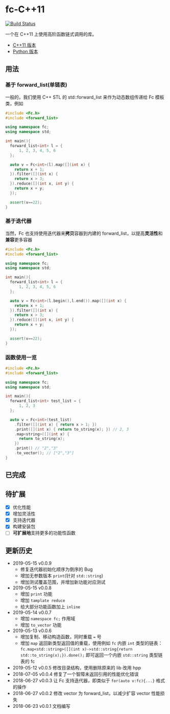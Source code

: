 # fc-C++11

[![Build Status](https://travis-ci.org/GrayFlow-Institute/fc-cpp.svg?branch=master)](https://travis-ci.org/GrayFlow-Institute/fc-cpp)

一个在 C++11 上使用高阶函数链式调用的库。

- [C++11 版本](https://github.com/GrayFlow-Institute/fc-cpp)
- [Python 版本](https://github.com/Riparo/fc-python)

## 用法

### 基于 forward_list(单链表)

一般的，我们使用 C++ STL 的 std::forward_list 来作为动态数组传递给 Fc 模板类，例如

```cpp
#include <Fc.h>
#include <forward_list>

using namespace fc;
using namespace std;

int main(){
  forward_list<int> l = {
      1, 2, 3, 4, 5, 6
  };

  auto v = Fc<int>(l).map([](int x) {
    return x + 1;
  }).filter([](int x) {
    return x > 3;
  }).reduce([](int x, int y) {
    return x + y;
  });

  assert(v==22);
}
```

### 基于迭代器

当然，Fc 也支持使用迭代器来**拷贝**容器到内建的 forward_list，以提高**灵活性**和**兼容**更多容器

```cpp
#include <Fc.h>
#include <forward_list>

using namespace fc;
using namespace std;

int main(){
  forward_list<int> l = {
      1, 2, 3, 4, 5, 6
  };

  auto v = Fc<int>(l.begin(),l.end()).map([](int x) {
    return x + 1;
  }).filter([](int x) {
    return x > 3;
  }).reduce([](int x, int y) {
    return x + y;
  });

  assert(v==22);
}
```

### 函数使用一览

```cpp
#include <Fc.h>
#include <forward_list>

using namespace fc;
using namespace std;

int main(){
  forward_list<int> test_list = {
      1, 2, 3
  };

  auto v = Fc<int>(test_list)
    .filter([](int x) { return x > 1; })
    .print([](int x) { return to_string(x); }) // 2, 3
    .map<string>([](int x) {
      return to_string(x);
    })
    .print() // "2","3"
    .to_vector(); // ["2","3"]
}
```

## 已完成

## 待扩展

- [x] 优化性能
- [x] 增加灵活性
- [x] 支持迭代器
- [x] 构建安装包
- [ ] **可扩展地**支持更多的功能性函数

## 更新历史

- 2019-05-15 v0.0.9
  - 修复迭代器初始化顺序为倒序的 Bug
  - 增加无参数版本 `print`(针对 `std::string`)
  - 增加测试覆盖范围，并增加新功能对应测试
- 2019-05-15 v0.0.8
  - 增加 `print` 功能
  - 增加 `tamplate reduce`
  - 给大部分功能函数加上 `inline`
- 2019-05-14 v0.0.7
  - 增加 `namespace fc;` 作用域
  - 增加 `to_vector` 功能
- 2019-05-13 v0.0.6
  - 增加复制、移动构造函数，同时重载 `=` 号
  - 增加 `map` 返回新类型返回值的重载，使用例如 `fc` 内嵌 `int` 类型的链表：`fc.map<std::string>([](int x)->std::string{return std::to_string(x);}).done();` 即可返回一个内嵌 `std::string` 类型链表的 fc
- 2019-05-12 v0.0.5 修改目录结构，使用删除原来的 lib 改用 hpp
- 2018-07-05 v0.0.4 修复了一个智障未返回引用的性能优化错误
- 2018-06-27 v0.0.3 让 Fc 支持迭代器，即类似于 `for(auto v:fc){...}` 格式的操作
- 2018-06-27 v0.0.2 修改 vector 为 forward_list，以减少扩容 vector 性能损失
- 2018-06-23 v0.0.1 文档编写